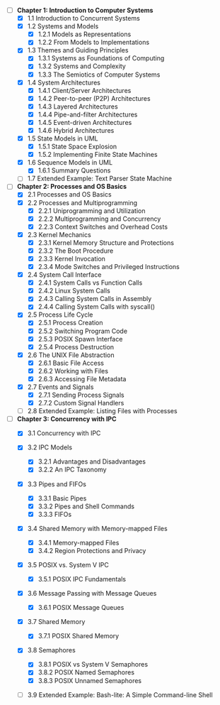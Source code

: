- [ ] **Chapter 1: Introduction to Computer Systems**
  - [x] 1.1 Introduction to Concurrent Systems
  - [x] 1.2 Systems and Models
    - [x] 1.2.1 Models as Representations
    - [x] 1.2.2 From Models to Implementations
  - [x] 1.3 Themes and Guiding Principles
    - [x] 1.3.1 Systems as Foundations of Computing
    - [x] 1.3.2 Systems and Complexity
    - [x] 1.3.3 The Semiotics of Computer Systems
  - [x] 1.4 System Architectures
    - [x] 1.4.1 Client/Server Architectures
    - [x] 1.4.2 Peer-to-peer (P2P) Architectures
    - [x] 1.4.3 Layered Architectures
    - [x] 1.4.4 Pipe-and-filter Architectures
    - [x] 1.4.5 Event-driven Architectures
    - [x] 1.4.6 Hybrid Architectures
  - [x] 1.5 State Models in UML
    - [x] 1.5.1 State Space Explosion
    - [x] 1.5.2 Implementing Finite State Machines
  - [x] 1.6 Sequence Models in UML
    - [x] 1.6.1 Summary Questions
  - [ ] 1.7 Extended Example: Text Parser State Machine
- [ ] **Chapter 2: Processes and OS Basics**
  - [x] 2.1 Processes and OS Basics
  - [x] 2.2 Processes and Multiprogramming
    - [x] 2.2.1 Uniprogramming and Utilization
    - [x] 2.2.2 Multiprogramming and Concurrency
    - [x] 2.2.3 Context Switches and Overhead Costs
  - [x] 2.3 Kernel Mechanics   
    - [x] 2.3.1 Kernel Memory Structure and Protections
    - [x] 2.3.2 The Boot Procedure
    - [x] 2.3.3 Kernel Invocation
    - [x] 2.3.4 Mode Switches and Privileged Instructions
  - [x] 2.4 System Call Interface
    - [x] 2.4.1 System Calls vs Function Calls
    - [x] 2.4.2 Linux System Calls
    - [x] 2.4.3 Calling System Calls in Assembly
    - [x] 2.4.4 Calling System Calls with syscall()
  - [x] 2.5 Process Life Cycle
    - [x] 2.5.1 Process Creation
    - [x] 2.5.2 Switching Program Code
    - [x] 2.5.3 POSIX Spawn Interface
    - [x] 2.5.4 Process Destruction
  - [x] 2.6 The UNIX File Abstraction
    - [x] 2.6.1 Basic File Access
    - [x] 2.6.2 Working with Files
    - [x] 2.6.3 Accessing File Metadata
  - [x] 2.7 Events and Signals
    - [x] 2.7.1 Sending Process Signals
    - [x] 2.7.2 Custom Signal Handlers
  - [ ] 2.8 Extended Example: Listing Files with Processes
- [ ] **Chapter 3: Concurrency with IPC**
  - [x] 3.1 Concurrency with IPC
  - [x] 3.2 IPC Models
    - [x] 3.2.1 Advantages and Disadvantages
    - [x] 3.2.2 An IPC Taxonomy
  - [x] 3.3 Pipes and FIFOs
    - [x] 3.3.1 Basic Pipes
    - [x] 3.3.2 Pipes and Shell Commands
    - [x] 3.3.3 FIFOs
  - [x] 3.4 Shared Memory with Memory-mapped Files
    - [x] 3.4.1 Memory-mapped Files
    - [x] 3.4.2 Region Protections and Privacy
  - [x] 3.5 POSIX vs. System V IPC
    - [x] 3.5.1 POSIX IPC Fundamentals
  - [x] 3.6 Message Passing with Message Queues
    - [x] 3.6.1 POSIX Message Queues
  - [x] 3.7 Shared Memory
    - [x] 3.7.1 POSIX Shared Memory
  - [x] 3.8 Semaphores
    - [x] 3.8.1 POSIX vs System V Semaphores
    - [x] 3.8.2 POSIX Named Semaphores
    - [x] 3.8.3 POSIX Unnamed Semaphores
  - [ ] 3.9 Extended Example: Bash-lite: A Simple Command-line Shell

